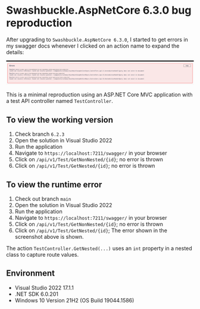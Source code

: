 # Swashbuckle.AspNetCore 6.3.0 bug reproduction

After upgrading to `Swashbuckle.AspNetCore 6.3.0`, I started to get errors in my swagger docs whenever I clicked on an action name to expand the details:

![Swagger Error](https://github.com/jonsagara/SwashbuckleAspNetCoreRepro/blob/main/swagger_error.png?raw=true)

This is a minimal reproduction using an ASP.NET Core MVC application with a test API controller named `TestController`.

## To view the working version ##

1. Check branch `6.2.3`
1. Open the solution in Visual Studio 2022
1. Run the application
1. Navigate to `https://localhost:7211/swagger/` in your browser
1. Click on `/api/v1/Test/GetNonNested/{id}`; no error is thrown
1. Click on `/api/v1/Test/GetNested/{id}`; no error is thrown

## To view the runtime error ##

1. Check out branch `main`
1. Open the solution in Visual Studio 2022
1. Run the application
1. Navigate to `https://localhost:7211/swagger/` in your browser
1. Click on `/api/v1/Test/GetNonNested/{id}`; no error is thrown
1. Click on `/api/v1/Test/GetNested/{id}`; The error shown in the screenshot above is shown.

The action `TestController.GetNested(...)` uses an `int` property in a nested class to capture route values.

## Environment ##

- Visual Studio 2022 17.1.1
- .NET SDK 6.0.201
- Windows 10 Version 21H2 (OS Build 19044.1586)
